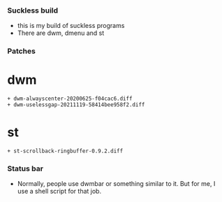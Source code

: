 ### Suckless build
- this is my build of suckless programs
- There are dwm, dmenu and st

### Patches
# dwm
    + dwm-alwayscenter-20200625-f04cac6.diff
    + dwm-uselessgap-20211119-58414bee958f2.diff

# st
    + st-scrollback-ringbuffer-0.9.2.diff

### Status bar
- Normally, people use dwmbar or something similar to it. But for me, I use a shell script
for that job.
